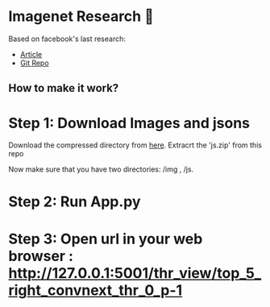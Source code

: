 # Imagenet Research 🌅

Based on facebook's last research:
-  [Article](https://arxiv.org/pdf/2201.03545v1.pdf) 
- [Git Repo](https://github.com/rwightman/pytorch-image-models) 

## How to make it work?

# Step 1: Download Images and jsons
Download the compressed directory from [here](https://drive.google.com/file/d/14rMJ5ROnYgopVeEtXZCTzzWxmGSBw5Vd/view?usp=sharing). 
Extracrt the 'js.zip' from this repo  

Now make sure that you have two directories: /img , /js.

# Step 2: Run App.py
# Step 3: Open url in your web browser : http://127.0.0.1:5001/thr_view/top_5_right_convnext_thr_0_p-1
